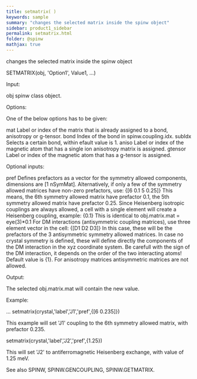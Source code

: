 ```yaml
---
title: setmatrix( )
keywords: sample
summary: "changes the selected matrix inside the spinw object"
sidebar: product1_sidebar
permalink: setmatrix.html
folder: @spinw
mathjax: true
---
```

  changes the selected matrix inside the spinw object
 
  SETMATRIX(obj, 'Option1', Value1, ...)
 
  Input:
 
  obj           spinw class object.
 
  Options:
 
  One of the below options has to be given:
 
  mat           Label or index of the matrix that is already assigned to
                a bond, anisotropy or g-tensor.
  bond          Index of the bond in spinw.coupling.idx.
  subIdx        Selects a certain bond, within efault value is 1.
  aniso         Label or index of the magnetic atom that has a single ion
                anisotropy matrix is assigned.
  gtensor       Label or index of the magnetic atom that has a g-tensor is 
                assigned.
 
  Optional inputs:
 
  pref      Defines prefactors as a vector for the symmetry allowed
            components, dimensions are [1 nSymMat]. Alternatively, if only
            a few of the symmetry allowed matrices have non-zero
            prefactors, use:
                {[6 0.1 5 0.25]}
            This means, the 6th symmetry allowed matrix have prefactor 0.1,
            the 5th symmetry allowed matrix have prefactor 0.25. Since
            Heisenberg isotropic couplings are always allowed, a cell with
            a single element will create a Heisenberg coupling, example:
                {0.1}
            This is identical to obj.matrix.mat = eye(3)*0.1
            For DM interactions (antisymmetric coupling matrices), use
            three element vector in the cell:
                {[D1 D2 D3]}
            In this case, these will be the prefactors of the 3
            antisymmetric symmetry allowed matrices. In case no crystal
            symmetry is defined, these will define directly the components
            of the  DM interaction in the xyz coordinate system. Be
            carefull with the sign of the DM interaction, it depends on the
            order of the two interacting atoms! Default value is {1}.
            For anisotropy matrices antisymmetric matrices are not allowed.
 
  Output:
 
  The selected obj.matrix.mat will contain the new value.
 
  Example:
 
  ...
  setmatrix(crystal,'label','J1','pref',{[6 0.235]})
 
  This example will set 'J1' coupling to the 6th symmetry allowed matrix,
  with prefactor 0.235.
 
  setmatrix(crystal,'label','J2','pref',{1.25})
 
  This will set 'J2' to antiferromagnetic Heisenberg exchange, with value
  of 1.25 meV.
 
  See also SPINW, SPINW.GENCOUPLING, SPINW.GETMATRIX.
 
